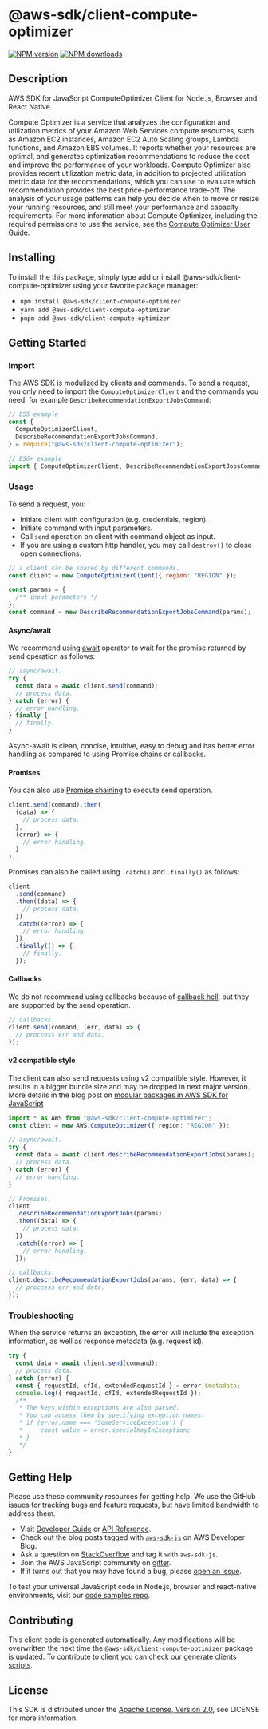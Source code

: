 # @aws-sdk/client-compute-optimizer

[![NPM version](https://img.shields.io/npm/v/@aws-sdk/client-compute-optimizer/latest.svg)](https://www.npmjs.com/package/@aws-sdk/client-compute-optimizer)
[![NPM downloads](https://img.shields.io/npm/dm/@aws-sdk/client-compute-optimizer.svg)](https://www.npmjs.com/package/@aws-sdk/client-compute-optimizer)

## Description

AWS SDK for JavaScript ComputeOptimizer Client for Node.js, Browser and React Native.

<p>Compute Optimizer is a service that analyzes the configuration and utilization
metrics of your Amazon Web Services compute resources, such as Amazon EC2
instances, Amazon EC2 Auto Scaling groups, Lambda functions, and Amazon EBS volumes. It reports whether your resources are optimal, and generates
optimization recommendations to reduce the cost and improve the performance of your
workloads. Compute Optimizer also provides recent utilization metric data, in addition
to projected utilization metric data for the recommendations, which you can use to
evaluate which recommendation provides the best price-performance trade-off. The
analysis of your usage patterns can help you decide when to move or resize your running
resources, and still meet your performance and capacity requirements. For more
information about Compute Optimizer, including the required permissions to use the
service, see the <a href="https://docs.aws.amazon.com/compute-optimizer/latest/ug/">Compute Optimizer User Guide</a>.</p>

## Installing

To install the this package, simply type add or install @aws-sdk/client-compute-optimizer
using your favorite package manager:

- `npm install @aws-sdk/client-compute-optimizer`
- `yarn add @aws-sdk/client-compute-optimizer`
- `pnpm add @aws-sdk/client-compute-optimizer`

## Getting Started

### Import

The AWS SDK is modulized by clients and commands.
To send a request, you only need to import the `ComputeOptimizerClient` and
the commands you need, for example `DescribeRecommendationExportJobsCommand`:

```js
// ES5 example
const {
  ComputeOptimizerClient,
  DescribeRecommendationExportJobsCommand,
} = require("@aws-sdk/client-compute-optimizer");
```

```ts
// ES6+ example
import { ComputeOptimizerClient, DescribeRecommendationExportJobsCommand } from "@aws-sdk/client-compute-optimizer";
```

### Usage

To send a request, you:

- Initiate client with configuration (e.g. credentials, region).
- Initiate command with input parameters.
- Call `send` operation on client with command object as input.
- If you are using a custom http handler, you may call `destroy()` to close open connections.

```js
// a client can be shared by different commands.
const client = new ComputeOptimizerClient({ region: "REGION" });

const params = {
  /** input parameters */
};
const command = new DescribeRecommendationExportJobsCommand(params);
```

#### Async/await

We recommend using [await](https://developer.mozilla.org/en-US/docs/Web/JavaScript/Reference/Operators/await)
operator to wait for the promise returned by send operation as follows:

```js
// async/await.
try {
  const data = await client.send(command);
  // process data.
} catch (error) {
  // error handling.
} finally {
  // finally.
}
```

Async-await is clean, concise, intuitive, easy to debug and has better error handling
as compared to using Promise chains or callbacks.

#### Promises

You can also use [Promise chaining](https://developer.mozilla.org/en-US/docs/Web/JavaScript/Guide/Using_promises#chaining)
to execute send operation.

```js
client.send(command).then(
  (data) => {
    // process data.
  },
  (error) => {
    // error handling.
  }
);
```

Promises can also be called using `.catch()` and `.finally()` as follows:

```js
client
  .send(command)
  .then((data) => {
    // process data.
  })
  .catch((error) => {
    // error handling.
  })
  .finally(() => {
    // finally.
  });
```

#### Callbacks

We do not recommend using callbacks because of [callback hell](http://callbackhell.com/),
but they are supported by the send operation.

```js
// callbacks.
client.send(command, (err, data) => {
  // proccess err and data.
});
```

#### v2 compatible style

The client can also send requests using v2 compatible style.
However, it results in a bigger bundle size and may be dropped in next major version. More details in the blog post
on [modular packages in AWS SDK for JavaScript](https://aws.amazon.com/blogs/developer/modular-packages-in-aws-sdk-for-javascript/)

```ts
import * as AWS from "@aws-sdk/client-compute-optimizer";
const client = new AWS.ComputeOptimizer({ region: "REGION" });

// async/await.
try {
  const data = await client.describeRecommendationExportJobs(params);
  // process data.
} catch (error) {
  // error handling.
}

// Promises.
client
  .describeRecommendationExportJobs(params)
  .then((data) => {
    // process data.
  })
  .catch((error) => {
    // error handling.
  });

// callbacks.
client.describeRecommendationExportJobs(params, (err, data) => {
  // proccess err and data.
});
```

### Troubleshooting

When the service returns an exception, the error will include the exception information,
as well as response metadata (e.g. request id).

```js
try {
  const data = await client.send(command);
  // process data.
} catch (error) {
  const { requestId, cfId, extendedRequestId } = error.$metadata;
  console.log({ requestId, cfId, extendedRequestId });
  /**
   * The keys within exceptions are also parsed.
   * You can access them by specifying exception names:
   * if (error.name === 'SomeServiceException') {
   *     const value = error.specialKeyInException;
   * }
   */
}
```

## Getting Help

Please use these community resources for getting help.
We use the GitHub issues for tracking bugs and feature requests, but have limited bandwidth to address them.

- Visit [Developer Guide](https://docs.aws.amazon.com/sdk-for-javascript/v3/developer-guide/welcome.html)
  or [API Reference](https://docs.aws.amazon.com/AWSJavaScriptSDK/v3/latest/index.html).
- Check out the blog posts tagged with [`aws-sdk-js`](https://aws.amazon.com/blogs/developer/tag/aws-sdk-js/)
  on AWS Developer Blog.
- Ask a question on [StackOverflow](https://stackoverflow.com/questions/tagged/aws-sdk-js) and tag it with `aws-sdk-js`.
- Join the AWS JavaScript community on [gitter](https://gitter.im/aws/aws-sdk-js-v3).
- If it turns out that you may have found a bug, please [open an issue](https://github.com/aws/aws-sdk-js-v3/issues/new/choose).

To test your universal JavaScript code in Node.js, browser and react-native environments,
visit our [code samples repo](https://github.com/aws-samples/aws-sdk-js-tests).

## Contributing

This client code is generated automatically. Any modifications will be overwritten the next time the `@aws-sdk/client-compute-optimizer` package is updated.
To contribute to client you can check our [generate clients scripts](https://github.com/aws/aws-sdk-js-v3/tree/main/scripts/generate-clients).

## License

This SDK is distributed under the
[Apache License, Version 2.0](http://www.apache.org/licenses/LICENSE-2.0),
see LICENSE for more information.
